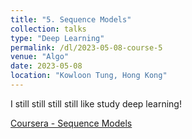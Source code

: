 ```yaml
---
title: "5. Sequence Models"
collection: talks
type: "Deep Learning"
permalink: /dl/2023-05-08-course-5
venue: "Algo"
date: 2023-05-08
location: "Kowloon Tung, Hong Kong"
---
```

I still still still still like study deep learning!

[Coursera - Sequence Models](https://www.coursera.org/learn/nlp-sequence-models)


